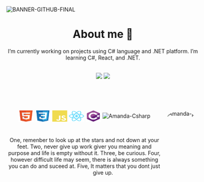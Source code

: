 

![BANNER-GITHUB-FINAL](https://user-images.githubusercontent.com/87491868/164143019-4d954785-fbe6-43de-bbec-950fca3918d8.png)

### 




<div align="center">
  <h1 align="text-center">About me 👋</h1>
  <p>I’m currently working on projects using C# language and .NET platform.
     I’m learning C#, React, and .NET.</p>
  <br>
  <img height="180em"  src="https://github-readme-stats.vercel.app/api?username=AmandaJhes&show_icons=true&theme=radical">
  <img height="180em"  src="https://github-readme-stats.vercel.app/api/top-langs/?username=AmandaJhes&show_icons=true&theme=radical">
</div>

<br><br>
<div style="display: inline_block" align="center"><br>
  <img align="center" alt="Amanda-HTML" height="30" width="40" src="https://raw.githubusercontent.com/devicons/devicon/master/icons/html5/html5-original.svg">
  <img align="center" alt="Amanda-CSS" height="30" width="40" src="https://raw.githubusercontent.com/devicons/devicon/master/icons/css3/css3-original.svg">
  <img align="center" alt="Amanda-Js" height="30" width="40" src="https://raw.githubusercontent.com/devicons/devicon/master/icons/javascript/javascript-plain.svg">
  <img align="center" alt="Amanda-React" height="30" width="40" src="https://raw.githubusercontent.com/devicons/devicon/master/icons/react/react-original.svg">
  <img align="center" alt="Amanda-Csharp" height="30" width="40" src="https://raw.githubusercontent.com/devicons/devicon/master/icons/csharp/csharp-original.svg">
  <img align="center" alt="Amanda-Csharp" height="30" width="40" src="https://cdn.jsdelivr.net/gh/devicons/devicon/icons/dot-net/dot-net-plain-wordmark.svg">
  <img align="right" alt="Amanda-pic" height="150" style="border-radius:50px;" src="https://i.picasion.com/pic92/dfed40cc640597704289dd63c14504a7.gif">
</div>
  
  #
  
 <p align="center">
  One, remenber to look up at the stars and not down at your feet. Two, never give up work giver you meaning and purpose and life is empty without it. Three, be curious. Four, however difficult life may seem, there is always something you can do and suceed at. Five, It matters that you dont just give up.
</p>

